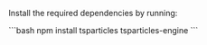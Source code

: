 Install the required dependencies by running:

\```bash
npm install tsparticles tsparticles-engine
\```

